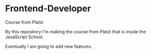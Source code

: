 # Frontend-Developer
Course from Platzi


By this repository I'm making the course from Platzi that is inside the JavaScript School.

Eventually I am going to add new features.
